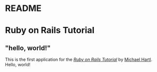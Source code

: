 # README

# Ruby on Rails Tutorial

## "hello, world!"

This is the first application for the [*Ruby on Rails Tutorial*](http://www.railstutorial.org/) by [Michael Hartl](http://www.michaelhartl.com/). Hello, world!
